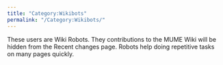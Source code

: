 ```yaml
---
title: "Category:Wikibots"
permalink: "/Category:Wikibots/"
---
```


These users are Wiki Robots. They contributions to the MUME Wiki will be
hidden from the Recent changes page. Robots help doing repetitive tasks
on many pages quickly.